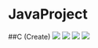 # JavaProject
##C (Create)
<img src="https://user-images.githubusercontent.com/79247938/188744601-7cabaa67-7f30-4193-b6f3-f4864525151b.png">
<img src="https://user-images.githubusercontent.com/79247938/188744621-4bb133f8-d148-46bc-b8a8-2ff5c6a83853.png">
<img src="https://user-images.githubusercontent.com/79247938/188744649-79eeb4ba-9e83-407f-9382-ac796ad1859a.png">
<img src="https://user-images.githubusercontent.com/79247938/188744679-e5cf44b1-8bc8-44e4-b57c-eeb4f5361533.png">
